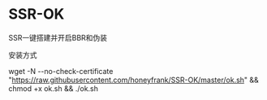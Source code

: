 # SSR-OK
SSR一键搭建并开启BBR和伪装



安装方式

wget -N --no-check-certificate "https://raw.githubusercontent.com/honeyfrank/SSR-OK/master/ok.sh" && chmod +x ok.sh && ./ok.sh
